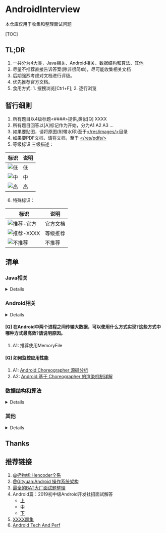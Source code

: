 # AndroidInterview
本仓库仅用于收集和整理面试问题

[TOC]

## TL;DR
1. 一共分为4大类，Java相关、Android相关、数据结构和算法、其他
2. 尽量不推荐直接告诉答案(除非很简单)，尽可能收集相关文档
3. 后期强烈考虑对文档进行评级。
4. 优先推荐官方文档。
5. 食用方式: 1. 搜搜浏览[Ctrl+F]; 2. 逐行浏览

## 暂行细则
1. 所有题目以4级标题<####>提供,类似[Q] XXXX
2. 所有题目回答以[A]标记作为开始，分为A1 A2 A3 ...
3. 如果要贴图，请将原图(附带水印)至于[</res/images/>](https://github.com/rabbitknight/AndroidInterview/tree/master/res/images)目录
4. 如果要PDF文档，请将文档，至于 [</res/pdfs/>](https://github.com/rabbitknight/AndroidInterview/tree/master/res/pdfs)
5. 等级标识 三级描述：

标识 | 说明
--- | ---
![低](https://img.shields.io/badge/level-BASE-green) | 低 
![中](https://img.shields.io/badge/level-MIDDLE-blue) | 中 
![高](https://img.shields.io/badge/level-HARD-red) | 高 

6. 特殊标识：

标识|说明
---|---
![推荐-官方](https://img.shields.io/badge/rating-官方-orange) | 官方文档
![推荐-XXXX](https://img.shields.io/badge/rating-XXX-orange) | 等级推荐
![不推荐](https://img.shields.io/badge/rating-不推荐-RED) | 不推荐


## 清单
### Java相关
<details>

#### [Q] java中==和equals和hashCode的区别
#### [Q] int、char、long各占多少字节数
#### [Q] int与integer的区别
#### [Q] 谈谈对java多态的理解
#### [Q] String、StringBuffer、StringBuilder区别
#### [Q] 什么是内部类？内部类的作用
#### [Q] 抽象类和接口区别
#### [Q] 抽象类的意义
#### [Q] 抽象类与接口的应用场景
#### [Q] 抽象类是否可以没有方法和属性？
#### [Q] 接口的意义
#### [Q] 泛型中extends和super的区别
#### [Q] 父类的静态方法能否被子类重写
#### [Q] 进程和线程的区别
#### [Q] final，finally，finalize的区别
#### [Q] 序列化的方式
#### [Q] Serializable 和Parcelable 的区别
#### [Q] 静态属性和静态方法是否可以被继承？是否可以被重写？以及原因？
#### [Q] 静态内部类的设计意图
#### [Q] 成员内部类、静态内部类、局部内部类和匿名内部类的理解，以及项目中的应用
#### [Q] 谈谈对kotlin的理解
#### [Q] 闭包和局部内部类的区别
#### [Q] string 转换成 integer的方式及原理
#### [Q] TCP的3次握手和四次挥手
#### [Q] TCP与UDP的区别
#### [Q] TCP与UDP的应用
#### [Q] HTTP协议
#### [Q] HTTP1.0与2.0的区别
#### [Q] HTTP报文结构
#### [Q] HTTP与HTTPS的区别以及如何实现安全性
#### [Q] 如何验证证书的合法性?
#### [Q] https中哪里用了对称加密，哪里用了非对称加密，对加密算法（如RSA）等是否有了解?
#### [Q] client如何确定自己发送的消息被server收到?
#### [Q] 谈谈你对WebSocket的理解
#### [Q] WebSocket与socket的区别
#### [Q] 泛型擦除是什么，会带来什么问题？
1. A1: [面试官问我：“泛型擦除是什么，会带来什么问题？”](https://mp.weixin.qq.com/s/i6ZXpjBfS-kSszF-dstZlw)
</details>

### Android相关
<details>

#### [Q] 四大组件是什么
1. A1: Acitivity、Service、Broadcast、ContentProvider
2. A2: [「Android」四大组件，你真的都掌握了？ - 掘金](https://juejin.im/post/5db12d926fb9a0205e766cc2)

#### [Q] 四大组件的生命周期和简单用法
1. A1: 官网必看文档
    + Activity: [了解 Activity 生命周期](https://developer.android.com/guide/components/activities/activity-lifecycle?hl=zh-cn)
    + Service: [服务概览](https://developer.android.com/guide/components/services?hl=zh-cn​)
    + Boradcast: [广播概览](https://developer.android.com/guide/components/broadcasts)
    + ContentProvider: [内容提供程序基础知识](https://developer.android.com/guide/topics/providers/content-provider-basics)

#### [Q] Activity之间的通信方式
1. A1: 
    + startActivity,startActivityForResult
    + Broadcast或者LocalBroadcast
    + 其他任何进程内通信的方式。
2. A2: 
    + [Activity之间的通信方式](https://juejin.im/post/5a9509ef6fb9a06337575d4b)
    + [Activity之间的通信方式](https://www.jianshu.com/p/12438e23c6b8)

#### [Q] Activity各种情况下的生命周期
1. A1: [关于Activity各种情况下的生命周期](https://www.jianshu.com/p/e46d449467d5)
2. A2: [Activity 的生命周期](https://www.dazhuanlan.com/2019/11/15/5dce694806cad/)

#### [Q] Activity与Fragment之间生命周期比较
1. A1: [比较Activity与Fragment的生命周期](https://blog.csdn.net/k_bb_666/article/details/74995582)

#### [Q] Activity上有Dialog的时候按Home键时的生命周期
1. A1: 有 Dialog 和 无 Dialog 按 Home 键效果一样。
2. A2: 示例测试：[Activity上有Dialog的时候按Home键时的生命周期](https://blog.csdn.net/xiyoucode/article/details/79595815)

#### [Q] 两个Activity 之间跳转时必然会执行的是哪几个方法？
1. A1:　A->B
    + A 里面激活B 组件的时候, A会调用onPause()方法,然后B调用onCreate() ,onStart(), onResume()。B覆盖了A的窗体, A会调用onStop()方法。
    + B是个透明的窗口,或者是对话框的样式, 就不会调用A的onStop()方法。
    + B已经存在于Activity栈中，B就不会调用onCreate()方法。
2. A2: [两个Activity之间跳转时必然会执行的是哪几个方法？](https://blog.csdn.net/m_xiaoer/article/details/72881082)

#### [Q] 前台切换到后台，然后再回到前台，Activity生命周期回调方法。弹出Dialog，生命值周期回调方法。
1. A1: [前台切换到后台，然后再回到前台，Activity生命周期回调方法](https://blog.csdn.net/yz_cfm/article/details/85476263)
2. A2: 此题目直接看[Activity各种情况下的生命周期]

#### [Q] Activity的四种启动模式对比
1. A1: 官方文档！[了解任务和返回堆栈](https://developer.android.com/guide/components/activities/tasks-and-back-stack)
2. A2: [说说 Activity 的四种启动模式](https://www.jianshu.com/p/b60d8097e519) 包含launchmode和IntentFlag


#### [Q] Activity状态保存与恢复
1. A1: [Android的状态保存和恢复](https://www.jianshu.com/p/90cf59f22f40)
#### [Q] fragment各种情况下的生命周期
1. A1: [Fragment 在各种情况下的生命周期](https://www.geek-share.com/detail/2718616379.html)

#### [Q] Activity和Fragment状态
1. A1: [保存/恢复 Activity和Fragment状态的最佳实践](https://segmentfault.com/a/1190000006691830)

#### [Q] Fragment状态保存startActivityForResult是哪个类的方法，在什么情况下使用？
1. A1: [彻底搞懂startActivityForResult在FragmentActivity和Fragment中的异同](https://blog.csdn.net/barryhappy/article/details/53229238)

#### [Q] 如何实现Fragment的滑动？
1. A1: [ViewPager+Fragment实现页面滑动效果](https://www.jianshu.com/p/87134516445c)
#### [Q] fragment之间传递数据的方式？
1. A1: 官方指南：[与其他 Fragment 通信](https://developer.android.google.cn/training/basics/fragments/communicating#java),一句话：接口回调。

#### [Q] Activity 怎么和Service 绑定？
1. A1:[谈一谈startService和bindService的区别，生命周期以及使用场景](https://github.com/Moosphan/Android-Daily-Interview/issues/53)
#### [Q] 怎么在Activity 中启动自己对应的Service？
1. A1: [Activity怎么和service绑定，怎么在activity中启动自己对应的service？](https://github.com/Sogrey/Android_QA/issues/92)

#### [Q] service和activity怎么进行数据交互？AndroidService与Activity之间通信的几种方式
1. A1: 同一个进程：任何进程内同步方式。
2. A2: 不同进程：AIDL、Messenger、Socket等任何IPC方式。
#### [Q] Service的开启方式
1. A1: [Android Service两种启动方式详解](https://www.jianshu.com/p/4c798c91a613)

#### [Q] 请描述一下Service 的生命周期
1. A1: [Android Service两种启动方式详解](https://www.jianshu.com/p/4c798c91a613)

#### [Q] 谈谈你对ContentProvider的理解
1. A1: [Android：关于ContentProvider的知识都在这里了！](https://www.jianshu.com/p/ea8bc4aaf057)

#### [Q] 说说ContentProvider、ContentResolver、ContentObserver 之间的关系
1. A1: [ContentProvider、ContentResolver、ContentObserver之间的关系](https://www.cnblogs.com/anni-qianqian/p/8391887.html)
#### [Q] 请描述一下广播BroadcastReceiver的理解
1. A1: ["BroadcastReceiver"-安卓面试必问技能点大总结"](https://blog.csdn.net/nzfxx/article/details/51835743)

#### [Q] 广播的分类广播使用的方式和场景
1. A1: [Android：BroadcastRecevicer广播类型汇总](https://blog.csdn.net/carson_ho/article/details/53160580)
#### [Q] 在manifest 和代码中如何注册和使用BroadcastReceiver?
1. A1: [Android：在AndroidManifest中注册BroadcastReceiver的权限问题](https://blog.csdn.net/books1958/article/details/39472385)
#### [Q] 本地广播和全局广播有什么差别？BroadcastReceiver，LocalBroadcastReceiver区别
1. A1: [本地广播和全局广播的差别](https://www.jianshu.com/p/bfbb6ebc1c04)

#### [Q] AlertDialog,popupWindow,Activity区别
1. A1: 不要人言亦言~ [关于坑爹的PopupWindow的“阻塞”争议问题：Android没有真正的“阻塞式”对话框](https://blog.csdn.net/zhengxiaoyao0716/article/details/48768407)
2. A2: 该篇文章才真正描述了实际区别: [从问题出发，解析Activity、Window、View三者关系](https://juejin.im/entry/59a3ab465188252445327481)

#### [Q] Activity-Window-View三者的差别
1. A1: [从问题出发，解析Activity、Window、View三者关系](https://juejin.im/entry/59a3ab465188252445327481)

#### [Q] Application 和 Activity 的 Context 对象的区别 ; ApplicationContext和ActivityContext的区别
1. A1: [Application context和Activity context的区别](https://www.jianshu.com/p/4f97baa0e8f7)
2. A2: [Context 都没弄明白，还怎么做 Android 开发？](https://zhuanlan.zhihu.com/p/24847247)

#### [Q] Android属性动画特性
1. A1: 官方:[属性动画概览](https://developer.android.com/guide/topics/graphics/prop-animation?hl=zh-cn)
2. A2: [HenCoder Android 自定义 View 1-7：属性动画 Property Animation（进阶篇）](https://hencoder.com/ui-1-7/)

#### [Q] LinearLayout、RelativeLayout、FrameLayout的特性及对比，并介绍使用场景。
1. A1: [Android UI之五种基本布局详解](https://blog.csdn.net/github_37130188/article/details/89113243)
2. A2: [帧布局（FrameLayout）](https://www.jianshu.com/p/a169cce78340)

#### [Q] 谈谈对接口与回调的理解回调的原理写一个回调demo
1. A1: [回调的原理 ？写一个回调demo](https://blog.csdn.net/qq_26358311/article/details/79607768)
#### [Q] 介绍下SurfaceView
1. A1: [Android中的SurfaceView详解](https://www.jianshu.com/p/b037249e6d31)

#### [Q] RecyclerView的使用
1. A1: [使用 RecyclerView 创建列表](https://developer.android.com/guide/topics/ui/layout/recyclerview?hl=zh-cn)
2. A2: [Android RecyclerView 使用完全解析 体验艺术般的控件](https://blog.csdn.net/lmj623565791/article/details/45059587)
3. A3: [图解 RecyclerView 的缓存机制](https://blog.csdn.net/weixin_43130724/article/details/90068112)
#### [Q] RecyclerView和ListView对别
1. A1: [RecyclerView 和 ListView 使用对比分析](https://www.jianshu.com/p/f592f3715ae2?utm_campaign=haruki&utm_content=note&utm_medium=reader_share&utm_source=weixin&from=singlemessage&isappinstalled=1)
#### [Q] RecyclerView原理
1. A1: [深入浅出 RecyclerView](https://www.kymjs.com/code/2016/07/10/01/)
2. A2: [RecyclerView缓存原理，有图有真相](https://juejin.im/post/5b79a0b851882542b13d204b)
3. A3: [Android RecyclerView 原理解析](https://www.okcode.net/article/27992)
#### [Q] RecyclerView优化
1. A1: [RecyclerView一些你可能需要知道的优化技术](https://www.jianshu.com/p/1d2213f303fc)
#### [Q] 列表卡顿问题怎么优化
1. A1: [Andriod性能优化之列表卡顿——以“简书”APP为例](https://www.jianshu.com/p/336362b23c30)
2. A2: [Android 中的卡顿丢帧原因概述 - 系统篇](https://zhuanlan.zhihu.com/p/82521327)
#### [Q] 序列化的作用，以及Android两种序列化的区别
1. A1: [序列化Serializable和Parcelable的理解和区别](https://www.jianshu.com/p/a60b609ec7e7)
#### [Q] 差值器和估值器
1. [Animation总结(差值器和估值器)](https://www.jianshu.com/p/f18517076b40)
#### [Q] Android中数据存储方式 
1. A1: [Android五种数据存储方式- 简书](https://www.jianshu.com/p/536ca489a7f4)

#### [Q] Android动画框架实现原理
1. A1: [Android三种动画实现](http://gityuan.com/2015/09/04/android-anaimator-1/)
2. A2: [源码解读Android属性动画](http://gityuan.com/2015/09/06/android-anaimator-4/)

#### [Q] Android各个版本API的区别
0. 关于Android版本更新 行为变更 很多同学可能都没有阅读过相关文档 就人云亦云。我在调研10关于后台Service变更时，发现还是官方文档讲的最清楚。所以这里只有官方文档。请结合代码调试来熟悉。
1. A1: [Kitkat](https://developer.android.com/about/versions/kitkat)
2. A2: [Lollipop](https://developer.android.com/about/versions/lollipop)
3. A3: [Marshmallow](https://developer.android.com/about/versions/marshmallow)
4. A4: [Nougat](https://developer.android.com/about/versions/nougat)
5. A5: [Oreo](https://developer.android.com/about/versions/oreo)
6. A6: [Pie](https://developer.android.com/about/versions/pie)
7. A7: [10/Q](https://developer.android.com/about/versions/10)
8. A8: [11/Preview](https://developer.android.com/preview)

#### [Q] Requestlayout，onlayout，onDraw，DrawChild区别与联系
1 A1: [requestLayout()与onLayout()；onDraw()与drawChild()的区别和联系](https://blog.csdn.net/weixin_41101173/article/details/79726311)

#### [Q] invalidate和postInvalidate的区别及使用
1. A1: [invalidate()和postInvalidate() 的区别及使用](https://www.jianshu.com/p/e147f381190c)

#### [Q] 如何优化自定义View
1. A1: [Custom Views and Performance](https://www.kancloud.cn/redzealot2008/android-performance-patterns/345950)
2. A2: [你最需要知道的View优化](https://zhuanlan.zhihu.com/p/28198804)
3. A3: [Android性能优化典范 - 第1季](http://hukai.me/android-performance-patterns/)
4. A4: [正确认识onMeasure方法！](https://mp.weixin.qq.com/s/7FE0a9UI5sB538pA6kxpQA)
#### [Q] 低版本SDK如何实现高版本api？
1. A1: [RequiresApi](https://developer.android.com/reference/android/support/annotation/RequiresApi)
2. A2: [Android 高版本API方法在低版本系统上的兼容性处理](https://www.jianshu.com/p/6ad6490c8375)

#### [Q] 描述一次网络请求的流程
1. A1: [NetWork——描述一次完整的网络请求过程](https://blog.csdn.net/SEU_Calvin/article/details/53304406)

#### [Q] HttpUrlConnection 和 okhttp关系
1. A1: [Android 网络(三) HttpURLConnection OkHttp](https://www.jianshu.com/p/2fa728c8b366)

#### [Q] Bitmap对象的理解
1. A1: [Android Bitmap理解](https://blog.csdn.net/wangcheng_/article/details/78253953)
2. A2: [彻底理解Bitmap的高效加载策略](https://www.jianshu.com/p/5f02db4a225d)
3. A3: [Android O Bitmap 内存分配](https://www.cnblogs.com/xiaji5572/p/7794083.html)

#### [Q] Bitmap对象占用内存计算
1. A1: [Android坑档案：你的Bitmap究竟占多大内存？](https://zhuanlan.zhihu.com/p/20732309)
2. A2: [Bitmap究竟占多大内存](https://xiongcen.github.io/2017/01/04/AndroidBitmapMemory/)

#### [Q] ActivityThread，AMS，WMS的工作原理
0. 关于Android底层实现，全系推荐[gityuan](http://gityuan.com/)的文章，其他杂七杂八的先省略了！
1. A1: [理解Application创建过程](http://gityuan.com/2017/04/02/android-application/)
2. A2: [ActivityManagerService启动过程](http://gityuan.com/2016/02/21/activity-manager-service/)

#### [Q] 自定义View如何考虑机型适配
1. A1: [自定义View尺寸进行适配](https://www.jianshu.com/p/4100ccacf385)
2. A2: [自定义View如何考虑机型适配](https://blog.csdn.net/github_37130188/article/details/89075837)

#### [Q] 自定义View的事件
1. A1: [@GcsSloop](https://www.gcssloop.com/)大佬的文章[安卓自定义View进阶-事件分发机制详解](https://www.gcssloop.com/customview/dispatch-touchevent-source)

#### [Q] AstncTask+HttpClient 与 AsyncHttpClient有什么区别？
1. A0: 没有任何关系
2. A1: [AsyncTask](https://developer.android.com/reference/android/os/AsyncTask)
3. A2: ~~[HttpClient]~~ 404 NOT FOUND
4. A3: [async-http-client](https://github.com/AsyncHttpClient/async-http-client)

#### [Q] LaunchMode应用场景
1. [深入讲解Android中Activity launchMode](https://droidyue.com/blog/2015/08/16/dive-into-android-activity-launchmode/)

#### [Q] AsyncTask 如何使用?
1. A1: [AsyncTask](https://developer.android.com/reference/android/os/AsyncTask)

#### [Q] SpareArray 和 ArrayMap
1. A1: [Android学习笔记之性能优化SparseArray](https://www.cnblogs.com/RGogoing/p/5095168.html)
2. A2: [深度解读ArrayMap优势与缺陷](http://gityuan.com/2019/01/13/arraymap/)

#### [Q] 请介绍下ContentProvider 是如何实现数据共享的？
1. A1: [[问答]请介绍下ContentProvider是如何实现数据共享的](https://github.com/android-cn/android-discuss/issues/24)

#### [Q] IntentService原理及作用是什么？
1. A1: [理解 IntentService 原理](https://juejin.im/post/5c75f3e851882540a702ea8f)

#### [Q] 说说Activity、Intent、Service 是什么关系
1. A0: 没啥关系。单独看Activity/Service即可。
2. A1: [Intent 和 Intent 过滤器](https://developer.android.com/guide/components/intents-filters)

#### [Q] SP是进程同步的吗?有什么方法做到同步？
1. [SP（SharedPreferences）是进程同步的吗?有什么方法做到同步？](https://blog.csdn.net/github_37130188/article/details/89483154)

#### [Q] SP线程同步
1. [SharedPreferences与线程安全](https://phantomvk.github.io/2019/03/25/Why_SharedPrefs_thread_safe/)

#### [Q] 谈谈多线程在Android中的使用
1. A1: Android特有
    + AsyncTask
    + Handler
    + IntentService
2. A2: 任何Java中多线程的方法。
3. A3: ![不推荐](https://img.shields.io/badge/rating-不推荐-RED) [Android多线程：理解和简单使用总结l](https://www.jianshu.com/p/56163a3beb4a)

#### [Q] 进程和 Application 的生命周期
1. A1: ![推荐-官方](https://img.shields.io/badge/rating-官方-orange)
[进程和应用生命周期](https://developer.android.com/guide/components/activities/process-lifecycle?hl=zh-cn)

#### [Q] 封装View的时候怎么知道view的大小
1. A1: [Android 浅谈View的测量measure](https://www.yimipuzi.com/1057.html)

#### [Q] AndroidManifest的作用与理解
1. A1: [AndroidManifest.xml详解](https://www.jianshu.com/p/3b5b89d4e154)

#### [Q] 内存泄漏优化
1. A1: [Android性能优化之内存优化](https://jsonchao.github.io/2019/08/18/Android%E6%80%A7%E8%83%BD%E4%BC%98%E5%8C%96%E4%B9%8B%E5%86%85%E5%AD%98%E4%BC%98%E5%8C%96/)

#### [Q] 如何在子线程操作UI
1. A1: [Android只在UI主线程修改UI，是个谎言吗？ 为什么这段代码能完美运行？](https://www.zhihu.com/question/24764972)
2. A2: [Android-在子线程中显示Toast和Dialog](https://blog.csdn.net/u012230055/article/details/54289280)
3. A3: [android 关于子线程更新 UI 的一些事](https://juejin.im/entry/582d5587a0bb9f0067a6f02a)

#### [Q] 为何Handler可以操作UI，Handler线程切换原理
1. A1: [Android消息分发及多线程切换之Handler、Message的细枝末节（二）](https://www.jianshu.com/p/a842b8d815d8)
2. A2: [通过学习Handler源码，手写子线程间的通信](https://mp.weixin.qq.com/s?__biz=MzU3NzQ0MzYxMg==&mid=2247483708&idx=1&sn=e81d8d4e2d920fa783e6ec686937bd38&chksm=fd05c34fca724a59471a26d9f037b6423684f2c2a5a6cc5ef8907712aa67c167fbbb95f92bf4&mpshare=1&scene=1&srcid=&sharer_sharetime=1585648474813&sharer_shareid=faa5430ddf8e3a72161f970023d7de03&key=c967bf038ee4b9073471d47fe0e3a2112403c9db6c3abde3ccab1da023b98e659ee50b048d7a1bdd2054ec6a2923e64c4030fef68e356d7892556383484cc7def9195b428f5bcd4cc94926373ee39229&ascene=1&uin=MTEyNTM1NjEzMg%3D%3D&devicetype=Windows+10&version=62080079&lang=zh_CN&exportkey=A7sKMq1ne1EDaEr9Dl%2BPU%2BE%3D&pass_ticket=0iku%2FkvhX9MVQv2%2BuLZfzJxteUkt0ZTaaOrk980uVza4MYxtH7%2F4MaLhB5Ke6loV)

#### [Q] OkHttp缓存机制
1. A1: [OKHttp全解析系列（五） --OKHttp的缓存机制](https://www.jianshu.com/p/fb81207af121)


#### [Q] 如何提升Activity开启速度
1. A1: [提升进入界面的速度](https://zmywly8866.github.io/2015/09/28/promote-enter-activity-speed.html)

#### [Q] Handler机制和底层实现 looper架构
1. A1: 推荐@Gityuan大佬的全系文章
    + [Android消息机制1-Handler(Java层)](http://gityuan.com/2015/12/26/handler-message-framework/)
    + [Android消息机制2-Handler(Native层)](http://gityuan.com/2015/12/27/handler-message-native/)

#### [Q] Handler、Thread和HandlerThread的差别
1. A1: [Handler、Thread、HandlerThread三者的区别](https://blog.csdn.net/weixin_41101173/article/details/79687313)

#### [Q] Handler发消息给子线程，looper怎么启动？
1. A1: 感觉这问题 问的 没头没脑
1. A2: [Android-Interview/bak/resources/sourcefile/深入知识点3中高级/消息队列/-203-handler发消息给子线程，looper怎么启动.md](https://github.com/android-exchange/Android-Interview/blob/master/bak/resources/sourcefile/%E6%B7%B1%E5%85%A5%E7%9F%A5%E8%AF%86%E7%82%B93%E4%B8%AD%E9%AB%98%E7%BA%A7/%E6%B6%88%E6%81%AF%E9%98%9F%E5%88%97/-203-handler%E5%8F%91%E6%B6%88%E6%81%AF%E7%BB%99%E5%AD%90%E7%BA%BF%E7%A8%8B%EF%BC%8Clooper%E6%80%8E%E4%B9%88%E5%90%AF%E5%8A%A8.md)

#### [Q] 关于Handler，在任何地方new Handler 都是什么线程下?
1. A0: 看一下Handler的构造方法即可获得答案。
2. A1: [android在线程中创建handler应注意什么](https://github.com/android-cn/android-discuss/issues/44)

#### [Q] ThreadLocal原理，实现及如何保证Local属性？
1. A1: 问题搜索N篇都是这老哥答案。[ThreadLocal原理，实现及如何保证Local属性](https://blog.csdn.net/github_37130188/article/details/89483246)

#### [Q] 请解释下在单线程模型中Message、Handler、Message Queue、Looper之间的关系
1. A1: 了解下Handler机制即可[Message、Handler、Message Queue、Looper之间的关系](https://www.jianshu.com/p/352877cd61c1)
#### [Q] 请描述一下View事件传递分发机制 Touch事件传递流程
1. A1: [Android事件分发机制](http://gityuan.com/2015/09/19/android-touch/)
2. A2: [Android事件分发机制——从基础深入源码解析](https://www.jianshu.com/p/e6ceb7f767d8)

#### [Q] 事件分发中的onTouch 和onTouchEvent 有什么区别，又该如何使用？
1. A1: [事件处理之onTouchEvent()和onTouch()方法精炼详解](https://blog.csdn.net/weixin_41101173/article/details/80460632)
2. A2: [android onTouch()与onTouchEvent()的区别](https://blog.csdn.net/guyuealian/article/details/51637033)
3. A3: [事件分发中的onTouch 和onTouchEvent 有什么区别?](https://qqabby.github.io/2019/01/21/事件分发中的onTouch-和onTouchEvent-有什么区别/)

#### [Q] View和ViewGroup分别有哪些事件分发相关的回调方法
1. A1: [View & ViewGroup 之 事件分发](https://blog.csdn.net/crazy1235/article/details/70767884)
2. A2: [View和ViewGroup分别有哪些事件分发相关的回调方法](https://blog.csdn.net/github_37130188/article/details/89112835)

#### [Q] View刷新机制
1. A1: [Android 屏幕刷新机制](https://www.jianshu.com/p/0d00cb85fdf3)
2. A2: [Android View刷新机制](https://blog.csdn.net/chenzhiqin20/article/details/8628952)
#### [Q] View绘制流程
1. A1: [深入理解Android之View的绘制流程](https://www.jianshu.com/p/060b5f68da79)

#### [Q] 自定义控件原理
1. A1: [【Android】自定义控件之View原理与使用](https://www.jianshu.com/p/a3014f8442b0)

#### [Q] 自定义View如何提供获取View属性的接口？
1. A1: [Android自定义View属性，使用或获取自定义View属性，获取View默认属性](https://blog.csdn.net/ShareUs/article/details/85879789)

#### [Q] Android代码中实现WAP方式联网
1. A0: 不懂就问：什么场景会用到这个？
2. A1: [Android代码中实现WAP方式联网](https://blog.csdn.net/asce1885/article/details/7844159)

#### [Q] AsyncTask机制
1. A0: [【Android】AsyncTask机制](https://www.cnblogs.com/milovetingting/p/10643742.html)

#### [Q] AsyncTask原理及不足
1. A1: [Android 多线程：AsyncTask的原理 及其源码分析](https://www.jianshu.com/p/37502bbbb25a)
2. A2: [AsyncTask的缺陷和问题](https://blog.csdn.net/goodlixueyong/article/details/45895997)

#### [Q] 如何取消AsyncTask？
1. A1: [Android多线程-AsyncTask的使用和问题(取消，并行和串行，屏幕切换)](https://blog.csdn.net/qq_25806863/article/details/72782050)
2. A2: [【Android基础】AsyncTask学习——如何取消掉AsyncTask](https://blog.csdn.net/zgljl2012/article/details/47258301)

#### [Q] 为什么不能在子线程更新UI？
1. A1: [android子线程不能更新UI？](https://blog.csdn.net/qingchunweiliang/article/details/84727465)

#### [Q] ANR产生的原因是什么？
1. A1: [ANR产生的原因及定位分析](https://juejin.im/entry/597026806fb9a06bcb7fc660)

#### [Q] ANR定位和修正
1. A1: [五、ANR产生的原因及其定位分析](https://www.jianshu.com/p/b015cb71e059)
#### [Q] OOM是什么？
1. A1: [什么是OOM？如何解决OOM问题!](https://www.jianshu.com/p/41ffbf31b20c)
#### [Q] 什么情况导致OOM？
1. A1: [Android OOM原因总结](https://blog.csdn.net/boyupeng/article/details/47726765)
#### [Q] 有什么解决方法可以避免OOM？
1. A1: [Android避免OOM（内存优化）](https://www.jianshu.com/p/f5d8d3066b36)
2. A2: [Android 初级探讨 OOM问题 以及解决优化之道](https://juejin.im/post/59cafa7351882531b21f0fba)

#### [Q] OOM 是否可以try catch？为什么？
1. A1: [OOm是否可以try catch](https://blog.csdn.net/gvvbn/article/details/79454701)

#### [Q] 内存泄漏是什么？
1. A1: [内存泄漏和内存溢出有啥区别？](https://www.zhihu.com/question/40560123)

#### [Q] 什么情况导致内存泄漏？内存泄露场的解决方法
1. A1: [[译]Android内存泄漏的八种可能（上）](https://www.jianshu.com/p/ac00e370f83d)
2. A2: [[译]Android防止内存泄漏的八种方法（下）](https://www.jianshu.com/p/c5ac51d804fa)

#### [Q] 如何防止线程的内存泄漏？
1. A1: [内存泄露：Thread是如何造成内存泄露的](https://www.jianshu.com/p/f50366145b4b)
2. A2: [Android性能优化：关于 内存泄露 的知识都在这里了](https://juejin.im/post/5afcebc3f265da0b7f44c10a)

#### [Q] 内存泄漏和内存溢出区别？
1. A1: [内存泄漏和内存溢出有啥区别？](https://www.zhihu.com/question/40560123)

#### [Q] LruCache默认缓存大小
1. A0: 需要自己指定，并重写相应方法做计算，源码中并没有规定默认多少。

#### [Q] ContentProvider的权限管理(解答：读写分离，权限控制-精确到表级，URL控制)
1. A1: [Content Provider的权限](https://www.cnblogs.com/622698abc/p/6033080.html)
2. A2: [ContentProvider数据库共享之——读写权限与数据监听](https://blog.csdn.net/harvic880925/article/details/44651967)

#### [Q] 如何通过广播拦截和abort一条短信？
1. A1: [广播接收器(BroadcastReceiver)](https://www.jianshu.com/p/25def4ca10e2)
2. A2: [Android的BroadcastReceiver 广播 短信拦截](https://www.cnblogs.com/chenxibobo/p/6136689.html)

#### [Q] 广播是否可以请求网络？
1. A1: onReceive回调在什么线程？[广播概览](https://developer.android.com/guide/components/broadcasts?hl=zh-cn)
2. A2: [Android主线程里不允许网络操作](https://blog.csdn.net/thl789/article/details/10628419)

#### [Q] 广播引起anr的时间限制是多少？
1. [理解Android ANR的触发原理](http://gityuan.com/2016/07/02/android-anr/)
2. [Android N 各种ANR的时间](https://blog.csdn.net/u013122625/article/details/74676666)

#### [Q] 计算一个view的嵌套层级
1. A1: [计算一个ViewGroup的嵌套层级](https://blog.csdn.net/zx_android/article/details/79558509)

#### [Q] Activity栈
1. A1: [Android Activity 全局管理 终极解决方案](https://blog.csdn.net/blogblj/article/details/52068457)

#### [Q] Android线程有没有上限？
1. A1: [57、Android线程有没有上限](https://blog.csdn.net/FDoubleman/article/details/98599279)

#### [Q] 线程池有没有上限？
1. A1: [线程池有没有上限](https://blog.csdn.net/github_37130188/article/details/89504500)

#### [Q] ListView重用的是什么？
1. A1: [ListView复用和优化详解](https://blog.csdn.net/u011692041/article/details/53099584)
2. A2: [Android ListView工作原理完全解析，带你从源码的角度彻底理解](https://blog.csdn.net/guolin_blog/article/details/44996879)

#### [Q] Android为什么引入Parcelable？
1. A1: [Serializable 都这么牛逼了，Parcelable，我还要你何用？](https://juejin.im/post/5a24fd8151882531ea651c37)

#### [Q] 有没有尝试简化Parcelable的使用？
1. A0: 很多回答都是讲插件..,实际AS上实现Parcelable的类名上，使用【ALT+ENTER】快捷键即可看到【Add Parcelable Implementation】选项，选择就可以完全自动创建好。。要啥插件？？？
1. A1: [kotlin使用Parcelize注解简化Parcelable的书写](https://juejin.im/entry/5a261a8c6fb9a0450167cf1b)
2. A2: 还是有一些插件选择，但没必要。
    + [Parceler](https://github.com/johncarl81/parceler)
    + [ParcelableGenerator](https://github.com/baoyongzhang/ParcelableGenerator)
    + [android-parcelable-intellij-plugin](https://github.com/mcharmas/android-parcelable-intellij-plugin)

#### [Q] ListView 中图片错位的问题是如何产生的?ListView图片加载错乱的原理和解决方案
1. A1: [Android ListView异步加载图片乱序问题，原因分析及解决方案](https://blog.csdn.net/guolin_blog/article/details/45586553)
2. A2: [listview图片加载错乱的原理和解决方案](https://blog.csdn.net/lilong_19880408/article/details/78160084)
#### [Q] 混合开发有了解吗？
1. [混合开发 框架对比](https://www.jianshu.com/p/8e99b4aed464)

#### [Q] 知道哪些混合开发的方式？说出它们的优缺点和各自使用场景？（解答：比如:RN，weex，H5，小程序，WPA等。做Android的了解一些前端js等还是很有好处的)；
1. A0: 这坑太大了。

#### [Q] 屏幕适配的处理技巧都有哪些?
1. A1: [今日头条屏幕适配方案落地研究](https://juejin.im/post/5cf869aaf265da1b8b2b4e14)
2. A2: [今日头条屏幕适配方案终极版正式发布!](https://juejin.im/post/5bce688e6fb9a05cf715d1c2)

#### [Q] 服务器只提供数据接收接口，在多线程或多进程条件下，如何保证数据的有序到达？
1. A0: 似乎没有百度到啥内容，各位答手似乎歇菜了。强答：多线程情形下可以考虑多线程同步方法，参考[LeetCode. 1114 按序打印](https://leetcode-cn.com/problems/print-in-order/),多进程的条件。。。是啥条件?文件锁?信号量?多进程同步?

#### [Q] 动态布局的理解
1. A1: [Android动态布局的实现](https://blog.csdn.net/sbl19940819/article/details/88891178?depth_1-utm_source=distribute.pc_relevant.none-task&utm_source=distribute.pc_relevant.none-task)

#### [Q] 怎么去除重复代码？
0. A0: 个人感觉 扯一点封装/继承/多态的OOP比较好。
1. [Android-Interview/bak/resources/sourcefile/深入知识点3中高级/性能优化/-105-怎么去除重复代码.md](https://github.com/android-exchange/Android-Interview/blob/master/bak/resources/sourcefile/%E6%B7%B1%E5%85%A5%E7%9F%A5%E8%AF%86%E7%82%B93%E4%B8%AD%E9%AB%98%E7%BA%A7/%E6%80%A7%E8%83%BD%E4%BC%98%E5%8C%96/-105-%E6%80%8E%E4%B9%88%E5%8E%BB%E9%99%A4%E9%87%8D%E5%A4%8D%E4%BB%A3%E7%A0%81.md)

#### [Q] 画出 Android 的大体架构图
1. A1: Gityuan开篇俩张图，别的不用。[Android 操作系统架构开篇](http://gityuan.com/android/)
2. A2: 官方图。[平台架构](https://developer.android.com/guide/platform?hl=zh-cn)

#### [Q] 动态权限适配方案，权限组的概念
1. A1: 官方 [Permissions overview](https://developer.android.com/guide/topics/permissions/overview?hl=zh-cn)
2. A2: [Android动态权限总结](https://juejin.im/post/5bdd25386fb9a049b13da206)

#### [Q] Android系统为什么会设计ContentProvider？
1. A1: [Android系统为什么会设计ContentProvider](https://blog.csdn.net/github_37130188/article/details/89648175)

#### [Q] 下拉状态栏是不是影响activity的生命周期
1. A1: [Android 下拉通知栏时Activity的生命周期——重新理解onPause()](https://www.jianshu.com/p/781bc86f8042)

#### [Q] 如果在onStop的时候做了网络请求，onResume的时候怎么恢复？
1. A0: 问题没头没脑，不回答。

#### [Q] Bitmap 使用时候注意什么？Bitmap如何处理大图，如一张30M的大图，如何预防OOM
1. A1: [Bitmap 使用时候注意什么？](https://www.jianshu.com/p/fbf5a310788c)

#### [Q] Bitmap的recycle()
1. A1: [Android中有没有必要调用Bitmap的recycle()](https://www.jianshu.com/p/b84b1b5f2fe9)

#### [Q] Android中开启摄像头的主要步骤
1. A0: 前置步骤是申请权限，后面分为Camera，Camera2
2. A1: [Android 相机1 之Camera1的最简单的使用（预览、拍照、变焦、特效）](https://blog.csdn.net/Lingbulei/article/details/81280094)
3. A2: [Android Camera-Camera2使用](https://juejin.im/post/5e425a386fb9a07cc32135e1)
4. A3: [Android短视频中如何实现720P磨皮美颜录制？](http://yunxin.163.com/blog/video17-0905/)

#### [Q] Android Camera旋转适配
1. A1: [Android 相机开发中的尺寸和方向问题](https://glumes.com/post/android/android-camera-aspect-ratio--and-orientation/)

#### [Q] ViewPager使用细节，如何设置成每次只初始化当前的Fragment，其他的不初始化？
1. A1: [ViewPager懒加载极致优化](https://juejin.im/post/5d37bb8df265da1b8b2ba01a)

#### [Q] 点击事件被拦截，但是想传到下面的View，如何操作？
1. A1: [点击事件被拦截，但是想传到下面的View，如何操作](https://blog.csdn.net/github_37130188/article/details/89684468)

#### [Q] 微信主页面的实现方式
0. A0: 讲个笑话:给我写个APP就照着微信抄一下。
1. A1: [Android:TabLayout+ViewPager+Fragment实现底部导航](https://blog.csdn.net/ruancw/article/details/80494503)

#### [Q] 微信上消息小红点的原理
0. A0: 小红点UI实现很简单，关键在于UI怎么和消息绑定。后面又可以引申出长连接。
1. A1: [简单实现消息提示(小红点)](https://blog.csdn.net/qq_28268507/article/details/70314844)

#### [Q] CAS介绍。
1. A0: 这题确定不是 Compare And Swap吗。。[无锁机制----比较交换CAS Compare And Swap](https://blog.csdn.net/yanluandai1985/article/details/82686486)
2. A1: 原链接。[这是阿里巴巴的面试题，我不是很了解，可以参考博客: CAS简介](https://blog.csdn.net/jly4758/article/details/46673835)

#### [Q] 图片库对比
1. A1: [图片加载库比较](https://juejin.im/entry/5af9aabf51882542bd69d0c0)
2. A2: [Android 库 图片库比较](https://www.jianshu.com/p/44a4ee648ab4)

#### [Q] 图片库的源码分析
1. A1: [Android：这是一份全面 & 详细的图片加载库Glide源码分析](https://juejin.im/post/5ab061236fb9a028c979e043)
2. A2: [Glide 源码分析解读-基于最新版Glide 4.9.0](https://www.jianshu.com/p/9bb50924d42a)

#### [Q] 图片框架缓存实现
1. A1: [Glide 系列（四） Glide缓存机制](https://www.jianshu.com/p/17644406396b)

#### [Q] LRUCache原理
1. A1: [彻底解析Android缓存机制——LruCache](https://www.jianshu.com/p/b49a111147ee)

#### [Q] 图片加载原理
1. A1: [Android图片加载库的理解](https://www.cnblogs.com/cr330326/p/5585021.html)

#### [Q] 自己去实现图片库，怎么做？
1. [如何实现一个图片加载框架](https://juejin.im/post/5bca698751882576676f606a)

#### [Q] Glide源码解析
1. A1: 
    + [Glide源码解析(一)](https://yuqirong.me/2019/08/04/Glide%E6%BA%90%E7%A0%81%E8%A7%A3%E6%9E%90(%E4%B8%80)/)
    + [Glide源码解析(二)](https://yuqirong.me/2019/08/06/Glide%E6%BA%90%E7%A0%81%E8%A7%A3%E6%9E%90(%E4%BA%8C)/)
    + [Glide源码解析(三)](https://yuqirong.me/2019/08/07/Glide%E6%BA%90%E7%A0%81%E8%A7%A3%E6%9E%90(%E4%B8%89)/)

#### [Q] Glide使用什么缓存？
1. A1: [Glide中的缓存](https://www.jianshu.com/p/325bd2f56ca7)

#### [Q] Glide内存缓存如何控制大小？
1. A1: [Glide 这样用，更省内存！！！](https://juejin.im/post/59cf0f9e6fb9a00a4b0c73d4)

#### [Q] 网络框架对比和源码分析
1. A1: [网络框架分析 - 全是套路 | 掘金技术征文](https://juejin.im/entry/585279ac61ff4b006844f829)
2. A2: [okhttp,retrofit,android-async-http,volley应该选择哪一个？](https://www.zhihu.com/question/35189851)
3. A3: [Android主流网络请求开源库的对比（Android-Async-Http、Volley、OkHttp、Retrofit）](https://carson-ho.github.io/2016/08/12/%E7%BD%91%E7%BB%9C%E5%BC%80%E6%BA%90%E5%BA%93/)

#### [Q] 自己去设计网络请求框架，怎么做？
1. A1: [Android客户端HTTP网络框架设计与实践](https://ivonhoe.github.io/2018/07/08/network-architecture-design/)
2. A2: [一步步封装实现自己的网络请求框架](https://www.imooc.com/article/283168)

#### [Q] okhttp源码
1. A1: [针对知名网络库OkHttp3的源码分析系列文章](https://github.com/avenwu/okhttp-in-action)

#### [Q] 网络请求缓存处理，okhttp如何处理网络缓存的
1. A1: [Okhttp解析（五）缓存的处理](jianshu.com/p/00d281c226f6)
2. A2: [OkHttp 源码分析（二）—— 缓存机制](https://zhuanlan.zhihu.com/p/59765130)

#### [Q] 从网络加载一个10M的图片，说下注意事项
1. A1: [Android 大图加载](https://www.jianshu.com/p/7c81d3742c38)
2. A2: [Android高效加载大图、多图解决方案，有效避免程序OOM](https://blog.csdn.net/guolin_blog/article/details/9316683)

#### [Q] 谈谈你对安卓签名的理解。
1. A1: [安卓应用签名机制分析](https://juejin.im/post/5c9a25fce51d455bea55fa1f)

#### [Q] 请解释安卓为啥要加签名机制?
1. A1: [为您的应用签名](https://developer.android.com/studio/publish/app-signing?hl=zh-cn)

#### [Q] 视频加密传输
1. A1: [Android视频加密那点事儿！](https://blog.csdn.net/shenshibaoma/article/details/79003854)

#### [Q] App 是如何沙箱化，为什么要这么做？
1. A1: [浅析Android沙箱模型](https://blog.csdn.net/ljheee/article/details/53191397)

#### [Q] 权限管理系统（底层的权限是如何进行 grant 的）？
1. A1: [Android动态权限管理原理（6.0及以上）](http://skyacer.github.io/2018/09/06/Android%E5%8A%A8%E6%80%81%E6%9D%83%E9%99%90%E7%AE%A1%E7%90%86%E5%8E%9F%E7%90%86%EF%BC%886-0%E5%8F%8A%E4%BB%A5%E4%B8%8A%EF%BC%89/)
2. A2: [Android: 动态运行时权限(危险权限)源码分析、封装、及9.0权限改动](https://blog.csdn.net/qq_39969226/article/details/104188173)

#### [Q] sqlite升级，增加字段的语句
1. A1: [android sqlit数据库升级，添加字段](https://blog.csdn.net/mafei852213034/article/details/55096032)
2. A2: [Sqlite升级时向已有表中增加字段](https://blog.csdn.net/qq_26287435/article/details/82585597)

#### [Q] 数据库框架对比和源码分析
1. A1: [ORM数据库框架 SQLite 常用数据库框架比较 MD](https://www.cnblogs.com/baiqiantao/p/9492180.html)

#### [Q] 数据库的优化
1. A1: [android数据库优化](https://www.jianshu.com/p/3b4452fc1bbd)

#### [Q] 数据库数据迁移问题
1. A1: [Android 数据库综述（一） 数据库片的升级与数据的迁移操作](https://juejin.im/post/59e7e5856fb9a0451542fb19)

#### [Q] 对热修复和插件化的理解
1. A1: [2020 Android 大厂面试（五）插件化、模块化、组件化、热修复、增量更新、Gradle](https://juejin.im/post/5dd274515188254c6443815e)
2. 
#### [Q] 插件化原理分析 热修复,插件化
1. A1: 
    + [Android 插件化原理解析——概要](http://weishu.me/2016/01/28/understand-plugin-framework-overview/)
    + [Android 插件化原理解析——Hook机制之Binder Hook](http://weishu.me/2016/02/16/understand-plugin-framework-binder-hook/)
    + [Android 插件化原理解析——Hook机制之AMS&PMS](http://weishu.me/2016/03/07/understand-plugin-framework-ams-pms-hook/)
    + [Android 插件化原理解析——Activity生命周期管理](http://weishu.me/2016/03/21/understand-plugin-framework-activity-management/)
    + [Android 插件化原理解析——插件加载机制](http://weishu.me/2016/04/05/understand-plugin-framework-classloader/)
    + [Android 插件化原理解析——广播的管理](http://weishu.me/2016/04/12/understand-plugin-framework-receiver/)
    + [Android 插件化原理解析——Service的插件化](http://weishu.me/2016/05/11/understand-plugin-framework-service/)
    + [Android 插件化原理解析——ContentProvider的插件化](http://weishu.me/2016/07/12/understand-plugin-framework-content-provider/)
2. A2: [腾讯零反射全动态Android插件框架Shadow解析](https://juejin.im/post/5d0ed3b46fb9a07ef63fe730)
3. A3: [Android 插件化和热修复知识梳理](https://www.jianshu.com/p/704cac3eb13d)

#### [Q] 模块化实现（好处，原因）
1. A1: [关于Android模块化你需要知道的](https://juejin.im/post/5ac42a356fb9a028cf32acaf)
2. A2: [Android 模块化探索与实践](https://zhuanlan.zhihu.com/p/26744821)

#### [Q] 项目组件化的理解
1. A1: [谈谈我的理解-组件化/模块化](https://www.jianshu.com/p/79e4df63f31f)

#### [Q] 描述清点击 Android Studio 的 build 按钮后发生了什么
1. A1: [在 AndroidStudio 工程点击 Run 按钮， 实际上做了什么操作呢？](https://www.zhihu.com/question/65289196)
2. A2: [10分钟了解Android项目构建流程](https://juejin.im/post/5a69c0ccf265da3e2a0dc9aa)

#### [Q] 谈谈你对Android设计模式的理解
1. A1: [谈谈23种设计模式在Android源码及项目中的应用](https://www.jianshu.com/p/b2d62447c9ea)

#### [Q] MVC MVP MVVM原理和区别
1. A1: [MVC，MVP 和 MVVM 的图示](https://www.ruanyifeng.com/blog/2015/02/mvcmvp_mvvm.html)
2. A2: [Clean Architecture - 清晰简洁的Android 应用架构](https://www.jianshu.com/p/3edcf85539a6)
3. A3: [Android构架系列之二--MVP&&Clean理解与实践之MVP](https://limuzhi.com/2016/05/02/Android%E6%9E%84%E6%9E%B6%E7%B3%BB%E5%88%97%E4%B9%8B%E4%BA%8C-MVP&&Clean%E7%90%86%E8%A7%A3%E4%B8%8E%E5%AE%9E%E8%B7%B5%E4%B9%8BMVP/)

#### [Q] 你所知道的设计模式有哪些？项目中常用的设计模式
1. A1: [从Android代码中来记忆23种设计模式](https://www.jianshu.com/p/1a9f571ad7c0)
2. A2: [有哪些在实际 Android 项目中用到的设计模式？](https://www.zhihu.com/question/29575295)

#### [Q] 手写生产者/消费者模式
1. A1: [Java 生产者消费者实现 —— BlockingQueue](https://www.jianshu.com/p/a42b89287359)

#### [Q] 写出观察者模式的代码
1. A1: [基于Java的设计模式-观察者模式](https://panlf.github.io/2018/03/31/%E5%9F%BA%E4%BA%8EJava%E7%9A%84%E8%AE%BE%E8%AE%A1%E6%A8%A1%E5%BC%8F-%E8%A7%82%E5%AF%9F%E8%80%85%E6%A8%A1%E5%BC%8F/)

#### [Q] 适配器模式，装饰者模式，外观模式的异同？
1. A1: [装饰器模式、代理模式、适配器模式和外观模式的联系与区别](https://www.jianshu.com/p/62799da46ac6)

#### [Q] 用到的一些开源框架，介绍一个看过源码的，内部实现过程。
1. A1: Glide源码分析.
2. A2: ButterKnife源码分析.
3. A3: EventBus源码分析.
    + [一文彻底搞懂EventBus 3.0原理](https://juejin.im/post/5da97188e51d4524a21c481f)
#### [Q] 谈谈对RxJava的理解
#### [Q] RxJava的功能与原理实现
#### [Q] RxJava的作用，与平时使用的异步操作来比的优缺点
#### [Q] 说说EventBus作用，实现方式，代替EventBus的方式
1. A1: [用LiveDataBus替代RxBus、EventBus——Android消息总线的演进之路](https://juejin.im/post/5b5ac0825188251acd0f3777)
2. A2: [greenrobot/EventBus](https://github.com/greenrobot/EventBus)
#### [Q] 从0设计一款App整体架构，如何去做？
1. A1: [Android项目开发如何设计整体架构？](https://www.zhihu.com/question/45517397)

#### [Q] 说一款你认为当前比较火的应用并设计(比如：直播APP，P2P金融，小视频等)
#### [Q] 谈谈对java状态机理解
1. A1: [状态机思维](http://blog.maihaoche.com/zhuang-tai-ji-si-wei/)
2. A2: [深入浅出理解有限状态机](https://www.jianshu.com/p/5eb45c64f3e3)

#### [Q] Fragment如果在Adapter中使用应该如何解耦？

#### [Q] Binder机制及底层实现
1. A1: [Binder系列—开篇](http://gityuan.com/2015/10/31/binder-prepare/)
2. A2: 该文似乎评价很高[Android Bander设计与实现 - 设计篇](https://blog.csdn.net/universus/article/details/6211589)
 
#### [Q] 对于应用更新这块是如何做的？(解答：灰度，强制更新，分区域更新)？
1. A1: [MS(5)：android之进阶篇](https://www.jianshu.com/p/e8a4d65ea2d9)
2. A2: [https://blog.csdn.net/ddnosh/article/details/100091866](https://blog.csdn.net/ddnosh/article/details/100091866)
#### [Q] 实现一个Json解析器(可以通过正则提高速度)
1. A1: [半小时实现一个 JSON 解析器](https://zhuanlan.zhihu.com/p/28049617)
2. A2: [JSON Parser](http://0x100.club/projects/json-parser.html)

#### [Q] 统计启动时长,标准
1. A1: [Android 开发之 App 启动时间统计](https://www.jianshu.com/p/c967653a9468)

#### [Q] 如何对Android 应用进行性能分析以及优化?
1. A1: [Android性能优化全方面解析](https://juejin.im/post/5a0d30e151882546d71ee49e)

#### [Q] ddms 和 traceView
1. A1: [利用 Android Profiler 测量应用性能](https://developer.android.com/studio/profile/android-profiler?hl=zh-cn)

#### [Q] 性能优化如何分析systrace？
1. A1: [Systrace 概览](https://developer.android.com/studio/profile/systrace.html)
2. A2: [使用Systrace分析UI性能](https://www.jianshu.com/p/b492140a555f)

#### [Q] 用IDE如何分析内存泄漏？
1. A1: [使用Android Studio和MAT进行内存泄漏分析](https://zhuanlan.zhihu.com/p/27593816)
#### [Q] Java多线程引发的性能问题，怎么解决？
1. A1: [Android性能优化典范之多线程篇](https://juejin.im/entry/59f82808f265da43346f36fd)

#### [Q] 启动页白屏及黑屏解决？
1. A1: [Android启动页黑屏及最优解决方案](https://juejin.im/post/58ad90518ac2472a2ad9b684)

#### [Q] 启动太慢怎么解决？怎么保证应用启动不卡顿？
1. A1: [Android性能优化（一）之启动加速35%](https://www.jianshu.com/p/f5514b1a826c)
2. A2 [应用启动时间](https://developer.android.com/topic/performance/vitals/launch-t)
3. A3: [面试官：今日头条启动很快，你觉得可能是做了哪些优化？](https://juejin.im/post/5d95f4a4f265da5b8f10714b)

#### [Q] 90hz 120hz 适配？影响?
1. A1: [Android 新的流畅体验，90Hz 漫谈](https://www.androidperformance.com/2019/05/15/90hz-on-android/)

#### [Q] App启动崩溃异常捕捉
1. A1: [Android开发之打造永不崩溃的APP——Crash防护](https://www.jianshu.com/p/01b69d91a3a8)

#### [Q] 自定义View注意事项
1. A1: [Android自定义View注意事项](https://www.jianshu.com/p/9862cddca1b3)
2. A2: [自定义视图组件](https://developer.android.com/guide/topics/ui/custom-components?hl=zh-cn)

#### [Q] 现在下载速度很慢,试从网络协议的角度分析原因,并优化(提示：网络的5层都可以涉及)。

#### [Q] Https请求慢的解决办法（提示：DNS，携带数据，直接访问IP）
1. A1: [弱网优化在支付宝的深度实践 | mPaaS 线下沙龙 CodeDay#1 分享实录](https://juejin.im/post/5ca5c174f265da30cc7919d1)
2. A2: 百度弱网优化
    + [百度 App 网络深度优化系列（一）：DNS 优化](https://www.infoq.cn/article/3QZ0o9Nmv*O0LoEPVRkN)
    + [百度 App 网络深度优化系列（二）：连接优化](https://www.infoq.cn/article/CDaih849Ao4rS_pctQ2T)
    + [百度 App 网络深度优化系列（三）：弱网优化](https://www.infoq.cn/article/pQmLUECekW*DsymqbGvy)
3. A3: [Android 使用OkHttp支持HttpDNS](https://blog.csdn.net/sbsujjbcy/article/details/50532797)

#### [Q] 如何保持应用的稳定性
1. A1: [Android APP性能优化的一些思考](https://juejin.im/entry/5a37a74b5188257d391d2665)

#### [Q] RecyclerView和ListView的性能对比
1. A1: [【腾讯Bugly干货分享】Android ListView 与 RecyclerView 对比浅析—缓存机制](https://zhuanlan.zhihu.com/p/23339185)
2. A2: [我们为什么要使用RecyclerView](http://zjutkz.net/2016/08/10/%E6%88%91%E4%BB%AC%E4%B8%BA%E4%BB%80%E4%B9%88%E8%A6%81%E4%BD%BF%E7%94%A8RecyclerView/)

#### [Q] ListView的优化
1. A1: [ListView的优化](https://www.jianshu.com/p/f0408a0f0610)

#### [Q] RecycleView优化
1. A1: [RecyclerView 性能优化 | 安卓 offer 收割基](https://blankj.com/2018/09/29/optimize-recycler-view/)
2. A2: [看完感觉我RecyclerView白学了！](https://www.itcodemonkey.com/article/13649.html)

#### [Q] View渲染
1. A1: [Android进阶——性能优化之布局渲染原理和底层机制机详解及卡顿根源探究（四）](https://blog.csdn.net/CrazyMo_/article/details/80038948)
2. A2: [深入Android渲染机制](https://www.jianshu.com/p/1ef2a9e5aa91)

#### [Q] java中的四种引用的区别以及使用场景
1. A1: [Java 四种引用介绍及使用场景](https://blog.csdn.net/u014532217/article/details/79184412)
2. A2: [Java中的强引用，软引用，弱引用，虚引用有什么用？](https://www.zhihu.com/question/37401125)
#### [Q] 强引用置为null，会不会被回收？
1. A1: [Java 中将对象引用置 null 的作用？](https://segmentfault.com/q/1010000000668646)
2. A2: [java 里对象使用后设置为NULL会减少内存占用吗？](https://www.zhihu.com/question/21356272)

#### [Q] 内存回收机制 什么样的会被GC回收
1. A1: [Java gc(垃圾回收机制)小结，以及Android优化建议](https://juejin.im/post/5bd01d235188255e3d25f5b5)
2. A2: [如何回答Android面试中java垃圾回收机制](https://juejin.im/post/5b17a5475188257d6225a7a2)
3. A3: [Android 垃圾回收机制](https://www.jianshu.com/p/99070b239827)

#### [Q] 请介绍一下NDK 什么是NDK库? JNI 用过吗？
1. A1: [NDK 入门指南](https://developer.android.com/ndk/guides)

#### [Q] 如何JNI中注册native函数，有几种注册方式?
1. A1: [Andoid NDK编程 1 － 注册native函数](http://zhixinliu.com/2015/07/01/2015-07-01-jni-register/)
2. A2: [JNI两种注册过程实战](https://blog.csdn.net/XSF50717/article/details/54693802)

#### [Q] Java如何调用c、c++语言？
1. A1: [怎么实现Java调用C++代码？](https://www.zhihu.com/question/36666057)
#### [Q] JNI如何调用java层代码？
1. A1: [[JNI]开发之旅（7）JNI函数中调用java对象的方法](https://blog.csdn.net/honjane/article/details/53958166)

#### [Q] 进程间通信的方式？
1. A1: [【朝花夕拾】Android性能篇之（七）Android跨进程通信篇](https://www.cnblogs.com/andy-songwei/p/10256379.html)
2. A2: [Android 多进程通信](https://juejin.im/post/5aa08cb3f265da23766ad734)
#### [Q] Binder机制
1. A1: [Android跨进程通信：图文详解 Binder机制 原理](https://blog.csdn.net/carson_ho/article/details/73560642)

#### [Q] 简述IPC？
1. A1: [Android IPC机制（进程间通信）](https://www.jianshu.com/p/96062c549b2a)

#### [Q] 什么是AIDL？
1. A1: [Android 接口定义语言 (AIDL)](https://developer.android.com/guide/components/aidl?hl=zh-cn)
2. A2: [Android AIDL使用详解](https://www.jianshu.com/p/29999c1a93cd)

#### [Q] AIDL解决了什么问题？
1. A1: [Android AIDL 原理解析](https://github.com/cundong/blog/blob/master/Android%20AIDL%20%E5%8E%9F%E7%90%86%E8%A7%A3%E6%9E%90.md)
2. A2: [Android开发中在哪些场合下会需要使用AIDL?](https://www.zhihu.com/question/20146972)
#### [Q] AIDL如何使用？
1. A1: [Android 接口定义语言 (AIDL)](https://developer.android.com/guide/components/aidl?hl=zh-cn)

#### [Q] Android 上的 Inter-Process-Communication 跨进程通信是如何工作的？
1. A1: [Android进程间通信-AIDL实现原理](https://www.cnblogs.com/wangqiang9/p/9517260.html)
1. A2: [Android 中的多进程通信机制](https://henleylee.github.io/posts/2019/20c92935.html)

#### [Q] 多进程场景遇见过么？
1. A1: [巧用Android多进程，微信，微博等主流App都在用](https://cjw-blog.net/2017/02/26/AIDL/)

#### [Q] Android进程分类？
1. A1: [进程和应用生命周期](https://developer.android.com/guide/components/activities/process-lifecycle?hl=zh-cn)

#### [Q] 进程和 Application 的生命周期？
1. A1: [喜闻乐见之Android应用的生命周期](https://juejin.im/post/5af0fa5d6fb9a07aa34a3246)
2. A2: [Android：全面解析 Application类](https://juejin.im/entry/59c30e0ff265da06611f7024)
#### [Q] 进程调度
1. A1: [从Linux 进程调度到 Android 线程管理](https://zhuanlan.zhihu.com/p/34799829)

#### [Q] 谈谈对进程共享和线程安全的认识
1. A1: [谈谈对进程,线程,线程安全和线程状态的理解](https://blog.csdn.net/weixin_43666051/article/details/103206017)
2. A2: [浅谈 Android 开发中多进程共享数据](https://juejin.im/entry/56f344c7da2f60004ccb4dfd)

#### [Q] 谈谈对多进程开发的理解以及多进程应用场景
1. A1: [面试题：谈谈对进程的理解？谈谈你对线程的理解？2.进程死锁的原因？如何解决进程死锁？](https://blog.csdn.net/linux12121/article/details/51786241)
#### [Q] 什么是协程？
1. A1: [协程](https://www.liaoxuefeng.com/wiki/897692888725344/923057403198272)

#### [Q] Java虚拟机的特性 谈谈对jvm的理解
1. A1: [关于Jvm知识看这一篇就够了](https://zhuanlan.zhihu.com/p/34426768)

#### [Q] JVM内存区域，开线程影响哪块内存 JVM内存模型，内存区域
1. A1: [可能是把Java内存区域讲的最清楚的一篇文章](https://juejin.im/post/5b7d69e4e51d4538ca5730cb)
2. A2: [JVM内存区域与多线程](https://www.jianshu.com/p/ece1bb5fa88b)
3. A3: [浅谈JVM虚拟机内存区域](https://www.yimipuzi.com/1036.html)
#### [Q] 对Dalvik、ART虚拟机有什么了解？Art和Dalvik对比
1. A1: [Android Runtime (ART) 和 Dalvik](https://source.android.google.cn/devices/tech/dalvik)
2. A2: [art和dalvik的区别？](https://www.zhihu.com/question/29406156)

#### [Q] 虚拟机原理，如何自己设计一个虚拟机(内存管理，类加载，双亲委派)
1. A1: [如何实现一个简单的虚拟机？](https://www.zhihu.com/question/33084689)
2. A2: [从虚拟机架构到编译器实现](https://zhuanlan.zhihu.com/p/72356928)

#### [Q] 谈谈你对双亲委派模型理解 
1. A1: [浅谈双亲委派模型](https://www.jianshu.com/p/353c26c744df)

#### [Q] 类加载机制 谈谈对ClassLoader(类加载器)的理解
1. A1: [Android虚拟机框架：类加载机制](https://juejin.im/post/5a686596f265da3e2d339bb4)
2. A2: [经典回归：自定义 ClassLoader 和双亲委派机制](https://juejin.im/entry/58afce1a570c3500695d09b5)
3. A3: [JVM 类加载机制及双亲委派模型](https://juejin.im/post/5b3cc84ee51d4519873f08da)
4. A4: [深入理解Android中的ClassLoader](https://juejin.im/post/5a28e7e86fb9a045117105c3)

#### [Q] 谈谈对动态加载（OSGI）的理解
1. A1: [安卓平台中的动态加载技术分析](https://juejin.im/post/5a533c8df265da3e236651f3)

#### [Q] 内存对象的循环引用及避免
1. A1: [Android内存泄漏场景及解决方法](https://www.jianshu.com/p/f35ca324c285)
2. A2: [垃圾回收器如何处理循环引用](https://droidyue.com/blog/2015/06/05/how-garbage-collector-handles-circular-references/)
#### [Q] 内存回收机制、GC回收策略、GC原理时机以及GC对象
1. A1: [系统剖析Android中的内存泄漏](https://droidyue.com/blog/2016/11/23/memory-leaks-in-android/)
2. A2: [怎么在面试时回答Java垃圾回收机制（GC）相关问题？](https://www.zhihu.com/question/35164211)
3. A3: [Android 操作系统的内存回收机制](https://www.ibm.com/developerworks/cn/opensource/os-cn-android-mmry-rcycl/index.html)
4. A4: [2019-05-07：谈一谈JAVA垃圾回收机制](https://github.com/Moosphan/Android-Daily-Interview/issues/46)
5. A5: [Java gc(垃圾回收机制)小结，以及Android优化建议](https://www.jianshu.com/p/214e42fc0d37)
6. A6: [Android GC原理探究](https://zhuanlan.zhihu.com/p/24835977)
7. A7: [老大难的GC原理及调优，这下全说清楚了](https://juejin.im/post/5b6b986c6fb9a04fd1603f4a)

#### [Q] 垃圾回收机制与调用System.gc()区别
1. A1: [Why is it bad practice to call System.gc()?](https://stackoverflow.com/questions/2414105/why-is-it-bad-practice-to-call-system-gc)

#### [Q] Ubuntu编译安卓系统
1. A2: [自己动手编译Android源码(超详细)](https://www.jianshu.com/p/367f0886e62b)

#### [Q] 系统启动流程是什么？（提示：Zygote进程 –> SystemServer进程 –> 各种系统服务 –> 应用进程）
1. A1: [Android 操作系统架构开篇](http://gityuan.com/android/) [系统启动架构图](http://gityuan.com/images/android-arch/android-boot.jpg)
2. A2: [群里收的一张图,请点击链接查看](https://raw.githubusercontent.com/rabbitknight/AndroidInterview/master/res/images/12575795F0092F2F5084C6A9BB3B7CD11AB9978E.png)

#### [Q] 大体说清一个应用程序安装到手机上时发生了什么
1. A1: [Android应用程序安装过程源代码分析](https://blog.csdn.net/Luoshengyang/article/details/6766010)
2. A2: [Android应用安装过程深度解析](http://4ch12dy.site/2019/08/01/android-apk-install-process/android-apk-install-process/)
3. A3: [Android应用安装流程分析](http://solart.cc/2016/10/30/install_apk/)

#### [Q] App启动流程，从点击桌面开始 简述Activity启动全部过程
1. A1: [startActivity启动过程分析](http://gityuan.com/2016/03/12/start-activity/)
2. A2: [App 启动过程（含 Activity 启动过程） | 安卓 offer 收割基](https://blankj.com/2018/09/29/the-process-of-app-start/)
3. A3: [Android进阶——Android四大组件启动机制之Activity启动过程](https://blog.csdn.net/qq_30379689/article/details/79611217)

#### [Q] 逻辑地址与物理地址，为什么使用逻辑地址？
1. A1: [逻辑地址、线性地址和物理地址](https://vosamo.github.io/2016/01/VA2PA/)
2. A2: [操作系统 内存地址（逻辑地址、线性地址、物理地址）概念](https://blog.51cto.com/laoxu/1166661)

#### [Q] 用户态和核心态
1. A1: [怎样去理解Linux用户态和内核态？](https://zhuanlan.zhihu.com/p/69554144)
#### [Q] Linux系统地址空间
1. A1: [Linux的进程地址空间（一）](https://zhuanlan.zhihu.com/p/66794639)

#### [Q] Android为每个应用程序分配的内存大小是多少？
1. A1: [Android为每个应用分配多少内存？](https://zhuanlan.zhihu.com/p/27269803)

#### [Q] Android中进程内存的分配，能不能自己分配定额内存？
1. A1: [Android中App可分配内存的大小](https://www.cnblogs.com/yaowen/p/6347682.html)

#### [Q] 进程保活的方式 如何保证一个后台服务不被杀死？ ;相同问题：如何保证service在后台不被kill？比较省电的方式是什么？ ;App中唤醒其他进程的实现方式
1. A1: [史上最强Android保活思路：深入剖析腾讯TIM的进程永生技术](https://www.jianshu.com/p/2e01569f8ba8)
2. A2: [2020年了，Android后台保活还有戏吗？看我如何优雅的实现！](http://www.52im.net/thread-2881-1-1.html)

#### [Q] epoll机制是啥
1. A1: [大话 Select、Poll、Epoll](https://cloud.tencent.com/developer/article/1005481)
2. A2: [IO多路复用之epoll总结](https://www.cnblogs.com/Anker/p/3263780.html)
#### [Q] Android 对于Input系统处理流程
1. A1: [Input系统—事件处理全过程](http://gityuan.com/2016/12/31/input-ipc/)

#### [Q] GC算法(各种算法的优缺点以及应用场景)
1. [JVM常见的几种GC算法](https://russxia.com/2019/07/25/JVM%E5%B8%B8%E8%A7%81%E7%9A%84%E5%87%A0%E7%A7%8DGC%E7%AE%97%E6%B3%95/)

#### [Q] Android ART上GC算法
1. A1: [Android GC 从dalvik到ART的改进分析](https://cruise1008.github.io/2016/03/30/Android-GC-%E4%BB%8Edalvik%E5%88%B0ART%E7%9A%84%E6%94%B9%E8%BF%9B%E5%88%86%E6%9E%90/)
2. A2: [Android GC原理探究](https://zhuanlan.zhihu.com/p/24835977)
3. A3: [Android-浅析-GC-基础原理](https://jasonzhong.github.io/2017/09/28/Android-%E6%B5%85%E6%9E%90-GC-%E5%9F%BA%E7%A1%80%E5%8E%9F%E7%90%86/)

#### [Q] RenderScript有无使用过
1. A1: [RenderScript 概览](https://developer.android.com/guide/topics/renderscript/compute)
</details>

#### [Q] 在Android中两个进程之间传输大数据，可以使用什么方式实现?这些方式中哪种方式最高效?请说明原因。
1. A1: 推荐使用MemoryFile

#### [Q] 如何监控应用性能
1. A1: [Android Choreographer 源码分析](https://www.jianshu.com/p/996bca12eb1d)
2. A2: [Android 基于 Choreographer 的渲染机制详解](https://www.androidperformance.com/2019/10/22/Android-Choreographer/)

### 数据结构和算法

<details>

#### [Q] 如何判断链表有回环
1. [为什么用快慢指针找链表的环，快指针和慢指针一定会相遇？](https://www.zhihu.com/question/23208893)

#### [Q] 常用排序算法; 排序算法有哪些;手写一个冒泡排序;手写快速排序代码;快速排序的过程、时间复杂度、空间复杂度;手写堆排序;堆排序过程、时间复杂度及空间复杂度 ;写出你所知道的排序算法及时空复杂度，稳定性
1. A1: [十大经典排序算法（动图演示）](https://www.cnblogs.com/onepixel/p/7674659.html)
2. A2: [[算法总结] 十大排序算法](https://zhuanlan.zhihu.com/p/42586566)
#### [Q] 二叉树遍历和搜索
1. A1: [二叉树遍历(先序、中序、后序)](https://www.jianshu.com/p/456af5480cee)
2. A2: [二叉树遍历（前序、中序、后序、层次遍历、深度优先、广度优先）](https://blog.csdn.net/My_Jobs/article/details/43451187)
3. A3: [通俗易懂讲解 二叉搜索树](https://zhuanlan.zhihu.com/p/29867652)

#### [Q] 最快的排序算法是哪个？
1. A1: [总结5种比较高效常用的排序算法](https://blog.csdn.net/hl_java/article/details/72499914)

#### [Q] 二叉树给出根节点和目标节点，找出从根节点到目标节点的路径
1. A0: 二叉树遍历+通过根节点获取路径

#### [Q] 给阿里2万多名员工按年龄排序应该选择哪个算法？
1. A1: 直接计数排序[对公司几万名员工按年龄排序（时间复杂度为O(N)）](https://blog.csdn.net/dai_wen/article/details/79961168)

#### [Q] 蚁群算法与蒙特卡洛算法
0. A0: 这似乎难度有点高
1. A1: 蚁群算法
    + [10分钟搞懂蚁群算法](https://juejin.im/post/5aa4ddf6f265da23870e73d1)
    + [干货|十分钟快速get蚁群算法（附代码） - 知乎](https://zhuanlan.zhihu.com/p/45985636)
2. A2: 蒙特卡洛算法
    1. [蒙特卡罗算法是什么？](https://www.zhihu.com/question/20254139)
    
#### [Q] 子串包含问题(KMP 算法)写代码实现
#### [Q] 一个无序，不重复数组，输出N个元素，使得N个元素的和相加为M，给出时间复杂度、空间复杂度。手写算法
#### [Q] 万亿级别的两个URL文件A和B，如何求出A和B的差集C(提示：Bit映射->hash分组->多文件读写效率->磁盘寻址以及应用层面对寻址的优#### [Q] 化)
#### [Q] 百度POI中如何试下查找最近的商家功能(提示：坐标镜像+R树)。
#### [Q] 两个不重复的数组集合中，求共同的元素。
#### [Q] 两个不重复的数组集合中，这两个集合都是海量数据，内存中放不下，怎么求共同的元素？
#### [Q] 一个文件中有100万个整数，由空格分开，在程序中判断用户输入的整数是否在此文件中。说出最优的方法
#### [Q] 一张Bitmap所占内存以及内存占用的计算
#### [Q] 2000万个整数，找出第五十大的数字？
#### [Q] 烧一根不均匀的绳，从头烧到尾总共需要1个小时。现在有若干条材质相同的绳子，问如何用烧绳的方法来计时一个小时十五分钟呢？
#### [Q] 求1000以内的水仙花数以及40亿以内的水仙花数
#### [Q] 5枚硬币，2正3反如何划分为两堆然后通过翻转让两堆中正面向上的硬8币和反面向上的硬币个数相同
#### [Q] 时针走一圈，时针分针重合几次
#### [Q] N*N的方格纸,里面有多少个正方形
#### [Q] x个苹果，一天只能吃一个、两个、或者三个，问多少天可以吃完？

</details>

### 其他

<details>
</details>

## Thanks

## 推荐链接
1. [@扔物线:Hencoder全系](https://hencoder.com/)
2. [@Gityuan:Android 操作系统架构](http://gityuan.com/android/)
3. [最全的BAT大厂面试题整理](https://www.jianshu.com/p/c70989bd5f29)
4. Android篇：2019初中级Android开发社招面试解答
    + [上](https://juejin.im/post/5c8211fee51d453a136e36b0)
    + [中](https://juejin.im/post/5c85cead5188257c6703af47)
    + [下](https://juejin.im/post/5c984e926fb9a070c975a9b4)
5. [XXXX题集](https://raw.githubusercontent.com/rabbitknight/AndroidInterview/master/res/pdfs/13E93ADE59269EE7CDD386C9602983A8CB0B6AC313B027B538E1BF214E54BE8C.pdf)
6. [Android Tech And Perf](https://www.androidperformance.com/2019/12/01/BlogMap/)